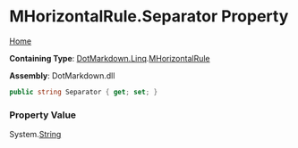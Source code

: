 <a name="_top"></a>

# MHorizontalRule\.Separator Property

[Home](../../../../README.md#_top)

**Containing Type**: [DotMarkdown.Linq](../../README.md#_top)\.[MHorizontalRule](../README.md#_top)

**Assembly**: DotMarkdown\.dll

```csharp
public string Separator { get; set; }
```

### Property Value

System\.[String](https://docs.microsoft.com/en-us/dotnet/api/system.string)

